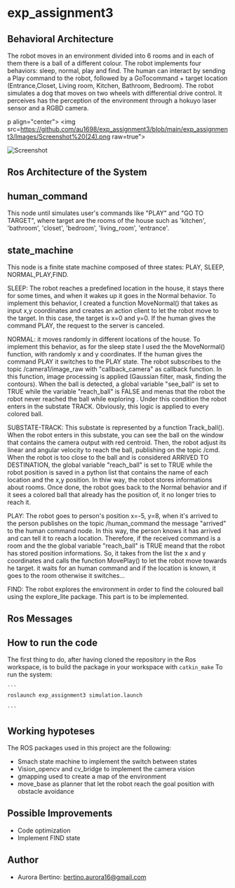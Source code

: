 # exp_assignment3

## Behavioral Architecture 
The robot moves in an environment divided into 6 rooms and in each of them there is a ball of a different colour. The robot implements four behaviors: sleep, normal, play and find. The human can interact by sending a Play command to the robot, followed by a GoTocommand + target location (Entrance,Closet, Living room, Kitchen, Bathroom, Bedroom). 
The robot simulates a dog that moves on two wheels with differential drive control. It perceives has the perception of the environment through a hokuyo laser sensor and a RGBD camera.

p align="center"> 
<img src=https://github.com/au1698/exp_assignment3/blob/main/exp_assignment3/Images/Screenshot%20(24).png raw=true">
</p> 
                                                                                                                   
![Screenshot](Screenshot%20(24).png )                                                                                                                   


## Ros Architecture of the System 

## human_command 
This node until simulates user's commands like "PLAY"  and "GO TO TARGET", where target are the rooms of the house such as 'kitchen', 'bathroom', 'closet', 'bedroom', 'living_room', 'entrance'. 

## state_machine
This node is a finite state machine composed of three states: PLAY, SLEEP, NORMAL,PLAY,FIND.

SLEEP: The robot reaches a predefined location in the house, it stays there for some times, and when it wakes up it goes in the Normal behavior. To implement this behavior, I created a function MoveNormal() that takes as input x,y coordinates and creates an action client to let the robot move to the target. In this case, the target is x=0 and y=0. If the human gives the command PLAY, the request to the server is canceled. 

NORMAL: it moves randomly in different locations of the house. To implement this behavior, as for the sleep state I used the the MoveNormal() function, with randomly x and y coordinates. If the human gives the command PLAY it switches to the PLAY state. The robot subscribes to the topic /camera1/image_raw with "callback_camera" as callback function. 
In this function, image processing is applied (Gaussian filter, mask, finding the contours). When the ball is detected, a global variable "see_ball" is set to TRUE while the variable "reach_ball" is FALSE and menas that the robot the robot never reached the ball while exploring . Under this condition the robot enters in the substate TRACK. Obviously, this logic is applied to every colored ball.    
 
SUBSTATE-TRACK: This substate is represented by a function Track_ball(). When the robot enters in this substate, you can see the ball on the window that contains the camera output with red centroid. Then, the robot adjust its linear and angular velocity to reach the ball, publishing on the topic /cmd. When the robot is too close to the ball and is considered ARRIVED TO DESTINATION, the global variable "reach_ball" is set to TRUE while the robot position is saved in a python list that contains the name of each location and the x,y position. In thiw way, the robot stores informations about rooms. Once done, the robot goes back to the Normal behavior and if it sees a colored ball that already has the position of, it no longer tries to reach it. 

PLAY: The robot goes to person's position x=-5, y=8, when it's arrived to the person publishes on the topic /human_command the message "arrived" to the human command node. In this way, the person knows it has arrived and can tell it to reach a location. Therefore, if the received command is a room and the the global variable "reach_ball" is TRUE meand that the robot has stored position informations. So, it takes from the list the x and y coordinates and calls the function MovePlay() to let the robot move towards he target. 
it waits for an human command and if the location is known, it goes to the room otherwise it switches...

FIND: The robot explores the environment in order to find the coloured ball using the explore_lite package. This part is to be implemented. 

## Ros Messages 

## How to run the code 

The first thing to do, after having cloned the repository in the Ros workspace, is to build the package in your workspace with
    ```
    catkin_make
    ```
To run the system:
    
    ```
    roslaunch exp_assignment3 simulation.launch 

    ```

## Working hypoteses 
The ROS packages used in this project are the following:
- Smach state machine to implement the switch between states
- Vision_opencv and cv_bridge to implement the camera vision 
- gmapping used to create a map of the environment 
- move_base as planner that let the robot reach the goal position with obstacle avoidance 

## Possible Improvements 
- Code optimization 
- Implement FIND state

## Author 
* Aurora Bertino: bertino.aurora16@gmail.com


